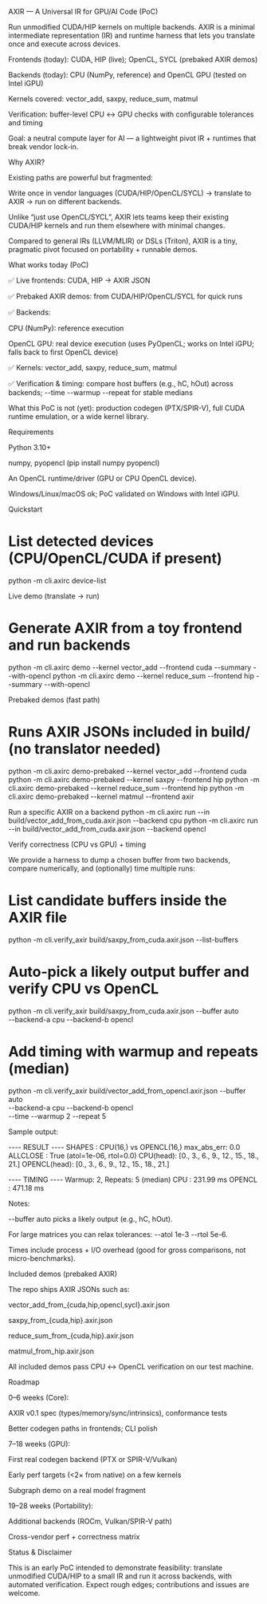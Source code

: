 AXIR — A Universal IR for GPU/AI Code (PoC)

Run unmodified CUDA/HIP kernels on multiple backends.
AXIR is a minimal intermediate representation (IR) and runtime harness that lets you translate once and execute across devices.

Frontends (today): CUDA, HIP (live); OpenCL, SYCL (prebaked AXIR demos)

Backends (today): CPU (NumPy, reference) and OpenCL GPU (tested on Intel iGPU)

Kernels covered: vector_add, saxpy, reduce_sum, matmul

Verification: buffer-level CPU ↔ GPU checks with configurable tolerances and timing

Goal: a neutral compute layer for AI — a lightweight pivot IR + runtimes that break vendor lock-in.

Why AXIR?

Existing paths are powerful but fragmented:

Write once in vendor languages (CUDA/HIP/OpenCL/SYCL) → translate to AXIR → run on different backends.

Unlike “just use OpenCL/SYCL”, AXIR lets teams keep their existing CUDA/HIP kernels and run them elsewhere with minimal changes.

Compared to general IRs (LLVM/MLIR) or DSLs (Triton), AXIR is a tiny, pragmatic pivot focused on portability + runnable demos.

What works today (PoC)

✅ Live frontends: CUDA, HIP → AXIR JSON

✅ Prebaked AXIR demos: from CUDA/HIP/OpenCL/SYCL for quick runs

✅ Backends:

CPU (NumPy): reference execution

OpenCL GPU: real device execution (uses PyOpenCL; works on Intel iGPU; falls back to first OpenCL device)

✅ Kernels: vector_add, saxpy, reduce_sum, matmul

✅ Verification & timing: compare host buffers (e.g., hC, hOut) across backends; --time --warmup --repeat for stable medians

What this PoC is not (yet): production codegen (PTX/SPIR-V), full CUDA runtime emulation, or a wide kernel library.

Requirements

Python 3.10+

numpy, pyopencl (pip install numpy pyopencl)

An OpenCL runtime/driver (GPU or CPU OpenCL device).

Windows/Linux/macOS ok; PoC validated on Windows with Intel iGPU.

Quickstart
# List detected devices (CPU/OpenCL/CUDA if present)
python -m cli.axirc device-list

Live demo (translate → run)
# Generate AXIR from a toy frontend and run backends
python -m cli.axirc demo --kernel vector_add --frontend cuda --summary --with-opencl
python -m cli.axirc demo --kernel reduce_sum --frontend hip   --summary --with-opencl

Prebaked demos (fast path)
# Runs AXIR JSONs included in build/ (no translator needed)
python -m cli.axirc demo-prebaked --kernel vector_add --frontend cuda
python -m cli.axirc demo-prebaked --kernel saxpy      --frontend hip
python -m cli.axirc demo-prebaked --kernel reduce_sum --frontend hip
python -m cli.axirc demo-prebaked --kernel matmul     --frontend axir

Run a specific AXIR on a backend
python -m cli.axirc run --in build/vector_add_from_cuda.axir.json --backend cpu
python -m cli.axirc run --in build/vector_add_from_cuda.axir.json --backend opencl

Verify correctness (CPU vs GPU) + timing

We provide a harness to dump a chosen buffer from two backends, compare numerically, and (optionally) time multiple runs:

# List candidate buffers inside the AXIR file
python -m cli.verify_axir build/saxpy_from_cuda.axir.json --list-buffers

# Auto-pick a likely output buffer and verify CPU vs OpenCL
python -m cli.verify_axir build/saxpy_from_cuda.axir.json --buffer auto \
  --backend-a cpu --backend-b opencl

# Add timing with warmup and repeats (median)
python -m cli.verify_axir build/vector_add_from_opencl.axir.json --buffer auto \
  --backend-a cpu --backend-b opencl \
  --time --warmup 2 --repeat 5


Sample output:

---- RESULT ----
SHAPES     : CPU(16,) vs OPENCL(16,)
max_abs_err: 0.0
ALLCLOSE   : True (atol=1e-06, rtol=0.0)
CPU(head):    [0., 3., 6., 9., 12., 15., 18., 21.]
OPENCL(head): [0., 3., 6., 9., 12., 15., 18., 21.]

---- TIMING ----
Warmup: 2, Repeats: 5 (median)
CPU     : 231.99 ms
OPENCL  : 471.18 ms


Notes:

--buffer auto picks a likely output (e.g., hC, hOut).

For large matrices you can relax tolerances: --atol 1e-3 --rtol 5e-6.

Times include process + I/O overhead (good for gross comparisons, not micro-benchmarks).

Included demos (prebaked AXIR)

The repo ships AXIR JSONs such as:

vector_add_from_{cuda,hip,opencl,sycl}.axir.json

saxpy_from_{cuda,hip}.axir.json

reduce_sum_from_{cuda,hip}.axir.json

matmul_from_hip.axir.json

All included demos pass CPU ↔ OpenCL verification on our test machine.

Roadmap

0–6 weeks (Core):

AXIR v0.1 spec (types/memory/sync/intrinsics), conformance tests

Better codegen paths in frontends; CLI polish

7–18 weeks (GPU):

First real codegen backend (PTX or SPIR-V/Vulkan)

Early perf targets (<2× from native) on a few kernels

Subgraph demo on a real model fragment

19–28 weeks (Portability):

Additional backends (ROCm, Vulkan/SPIR-V path)

Cross-vendor perf + correctness matrix

Status & Disclaimer

This is an early PoC intended to demonstrate feasibility: translate unmodified CUDA/HIP to a small IR and run it across backends, with automated verification. Expect rough edges; contributions and issues are welcome.
